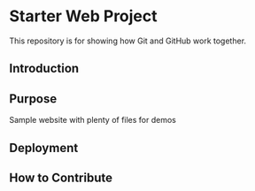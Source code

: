 # Starter Web Project

This repository is for showing how Git and GitHub work together.

## Introduction

## Purpose

Sample website with plenty of files for demos

## Deployment

## How to Contribute